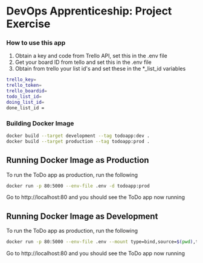 # DevOps Apprenticeship: Project Exercise

### How to use this app
1. Obtain a key and code from Trello API, set this in the .env file
2. Get your board ID from tello and set this in the .env file
3. Obtain from trello your list id's and set these in the *_list_id variables 

```bash
trello_key=
trello_token=
trello_boardid=
todo_list_id=
doing_list_id=
done_list_id =
```
### Building Docker Image
```bash
docker build --target development --tag todoapp:dev .
docker build --target production --tag todoapp:prod .
```

## Running Docker Image as Production
To run the ToDo app as production, run the following
```bash
docker run -p 80:5000 --env-file .env -d todoapp:prod
```
Go to http://localhost:80 and you should see the ToDo app now running

## Running Docker Image as Development
To run the ToDo app as production, run the following
```bash
docker run -p 80:5000 --env-file .env --mount type=bind,source=$(pwd),target=/usr/src/app todoapp:dev
```
Go to http://localhost:80 and you should see the ToDo app now running
